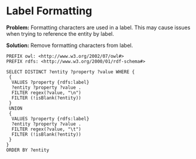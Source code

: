 # Label Formatting

**Problem:** Formatting characters are used in a label. This may cause issues when trying to reference the entity by label.

**Solution:** Remove formatting characters from label.

```sparql
PREFIX owl: <http://www.w3.org/2002/07/owl#>
PREFIX rdfs: <http://www.w3.org/2000/01/rdf-schema#>

SELECT DISTINCT ?entity ?property ?value WHERE {
 {
  VALUES ?property {rdfs:label}
  ?entity ?property ?value .
  FILTER regex(?value, "\n")
  FILTER (!isBlank(?entity))
 }
 UNION
 {
  VALUES ?property {rdfs:label}
  ?entity ?property ?value .
  FILTER regex(?value, "\t")
  FILTER (!isBlank(?entity))
 }
}
ORDER BY ?entity
```

